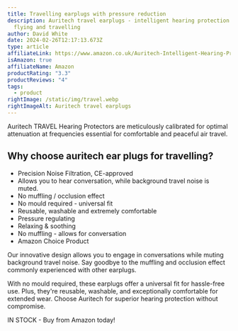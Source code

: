 ```yaml
---
title: Travelling earplugs with pressure reduction
description: Auritech travel earplugs - intelligent hearing protection for
  flying and travelling
author: David White
date: 2024-02-26T12:17:13.673Z
type: article
affiliateLink: https://www.amazon.co.uk/Auritech-Intelligent-Hearing-Protection-Travelling/dp/B06XHJS2CN?maas=maas_adg_BA64DC7534EB1E48EF34F98E1DAD6759_afap_abs&ref_=aa_maas&tag=maas
isAmazon: true
affiliateName: Amazon
productRating: "3.3"
productReviews: "4"
tags:
  - product
rightImage: /static/img/travel.webp
rightImageAlt: Auritech travel earplugs
---
```

Auritech TRAVEL Hearing Protectors are meticulously calibrated for optimal attenuation at frequencies essential for comfortable and peaceful air travel.

## Why choose auritech ear plugs for travelling?

* Precision Noise Filtration, CE-approved
* Allows you to hear conversation, while background travel noise is muted.
* No muffling / occlusion effect
* No mould required - universal fit
* Reusable, washable and extremely comfortable
* Pressure regulating
* Relaxing & soothing
* No muffling - allows for conversation
* Amazon Choice Product

Our innovative design allows you to engage in conversations while muting background travel noise. Say goodbye to the muffling and occlusion effect commonly experienced with other earplugs.

With no mould required, these earplugs offer a universal fit for hassle-free use. Plus, they're reusable, washable, and exceptionally comfortable for extended wear. Choose Auritech for superior hearing protection without compromise.

IN STOCK - Buy from Amazon today!
